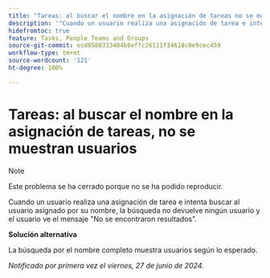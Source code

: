 ```yaml
---
title: "Tareas: al buscar el nombre en la asignación de tareas no se muestran usuarios"
description: '"Cuando un usuario realiza una asignación de tarea e intenta buscar al usuario asignado por su nombre, la búsqueda no devuelve ningún usuario y el usuario ve el mensaje No se encontraron resultados. Hay una solución disponible”.'
hidefromtoc: true
feature: Tasks, People Teams and Groups
source-git-commit: ecd8588333404b8effc26111f34618c8e9cec459
workflow-type: tm+mt
source-wordcount: '121'
ht-degree: 100%

---
```



# Tareas: al buscar el nombre en la asignación de tareas, no se muestran usuarios

>[!NOTE]
>
>Este problema se ha cerrado porque no se ha podido reproducir.

Cuando un usuario realiza una asignación de tarea e intenta buscar al usuario asignado por su nombre, la búsqueda no devuelve ningún usuario y el usuario ve el mensaje &quot;No se encontraron resultados&quot;.

**Solución alternativa**

La búsqueda por el nombre completo muestra usuarios según lo esperado.

_Notificado por primera vez el viernes, 27 de junio de 2024._
